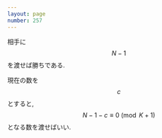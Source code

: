 ```yaml
---
layout: page
number: 257
---
```

相手に $$ N-1 $$ を渡せば勝ちである.

現在の数を $$ c $$ とすると, $$ N-1-c \equiv 0 \pmod{K+1} $$ となる数を渡せばいい.
